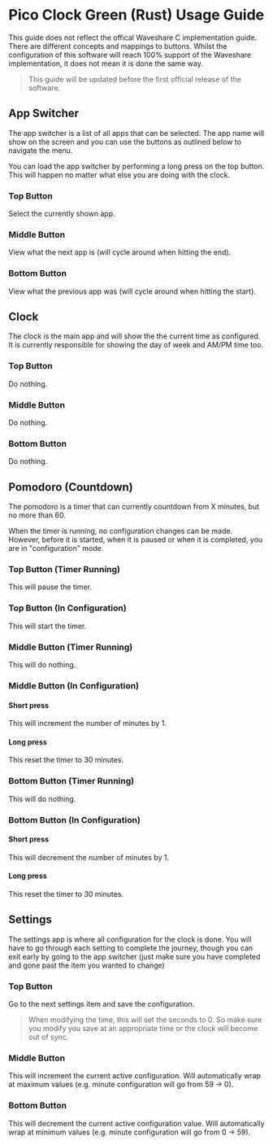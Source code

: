 # Pico Clock Green (Rust) Usage Guide

This guide does not reflect the offical Waveshare C implementation guide. There are different concepts and mappings to buttons. Whilst the configuration of this software will reach 100% support of the Waveshare implementation, it does not mean it is done the same way.

> This guide will be updated before the first official release of the software.

## App Switcher

The app switcher is a list of all apps that can be selected. The app name will show on the screen and you can use the buttons as outlined below to navigate the menu.

You can load the app switcher by performing a long press on the top button. This will happen no matter what else you are doing with the clock.

### Top Button

Select the currently shown app.

### Middle Button

View what the next app is (will cycle around when hitting the end).

### Bottom Button

View what the previous app was (will cycle around when hitting the start).

## Clock

The clock is the main app and will show the the current time as configured. It is currently responsible for showing the day of week and AM/PM time too.

### Top Button

Do nothing.

### Middle Button

Do nothing.

### Bottom Button

Do nothing.

## Pomodoro (Countdown)

The pomodoro is a timer that can currently countdown from X minutes, but no more than 60.

When the timer is running, no configuration changes can be made. However, before it is started, when it is paused or when it is completed, you are in "configuration" mode.

### Top Button (Timer Running)

This will pause the timer.

### Top Button (In Configuration)

This will start the timer.

### Middle Button (Timer Running)

This will do nothing.

### Middle Button (In Configuration)

#### Short press

This will increment the number of minutes by 1.

#### Long press

This reset the timer to 30 minutes.

### Bottom Button (Timer Running)

This will do nothing.

### Bottom Button (In Configuration)

#### Short press

This will decrement the number of minutes by 1.

#### Long press

This reset the timer to 30 minutes.

## Settings

The settings app is where all configuration for the clock is done. You will have to go through each setting to complete the journey, though you can exit early by going to the app switcher (just make sure you have completed and gone past the item you wanted to change)

### Top Button

Go to the next settings item and save the configuration.

> When modifying the time, this will set the seconds to 0. So make sure you modify you save at an appropriate time or the clock will become out of sync.

### Middle Button

This will increment the current active configuration. Will automatically wrap at maximum values (e.g. minute configuration will go from 59 -> 0).

### Bottom Button

This will decrement the current active configuration value. Will automatically wrap at minimum values (e.g. minute configuration will go from 0 -> 59).
